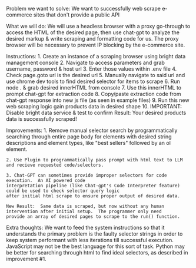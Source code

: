 Problem we want to solve:
    We want to successfully web scrape e-commerce sites that don't provide a public API

What we will do:
    We will use a headless browser with a proxy go-through to access the HTML of the desired page,
    then use chat-gpt to analyze the desired markup & write scraping and formatting code for us.
    The proxy browser will be necessary to prevent IP blocking by the e-commerce site.

Instructions:
    1. Create an instance of a scraping browser using bright data management console
    2. Navigate to access parameters and grab username, password & host url
    3. Enter those values within .env file
    4. Check page.goto url is the desired url
    5. Manually navigate to said url and use chrome dev tools to find desired selector for items to scrape
    6. Run node . & grab desired innerHTML from console
    7. Use this innerHTML to prompt chat-gpt for extraction code
    8. Copy/paste extraction code from chat-gpt response into new js file (as seen in example files)
    9. Run this new web scraping logic gain products data in desired shape
    10. IMPORTANT: Disable bright data service & test to confirm
    Result: Your desired products data is successfully scraped!


Improvements:
    1. Remove manual selector search by programmatically searching through entire page body for elements with 
    desired string descriptions and element types, like "best sellers" followed by an ol element.

    2. Use Plugin to programmatically pass prompt with html text to LLM and recieve requested code/selectors.

    3. Chat-GPT can sometimes provide improper selectors for code execution.  An AI powered code
    interpretation pipeline (like Chat-gpt's Code Interpreter feature) could be used to check selector query logic
    after initial html scrape to ensure proper output of desired data.

    New Result:  Same data is scraped, but now without any human intervention after initial setup.  The programmer only need
    provide an array of desired pages to scrape to the run() function.


Extra thoughts: 
    We want to feed the system instructions so that it understands
    the primary problem is the faulty selector strings in order to keep system performant with less iterations till successful execution.
    JavaScript may not be the best language for this sort of task.  Python may be better for searching through html to find ideal selectors,
    as described in improvement #1.